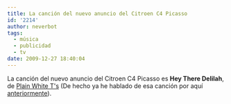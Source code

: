 ```yaml
---
title: La canción del nuevo anuncio del Citroen C4 Picasso
id: '2214'
author: neverbot
tags:
  - música
  - publicidad
  - tv
date: 2009-12-27 18:40:04
---
```


La canción del nuevo anuncio del Citroen C4 Picasso es **Hey There Delilah**, de [Plain White T's](http://www.plainwhitets.com/) (De hecho ya he hablado de esa canción por aquí [anteriormente](/plain-white-ts/)).
